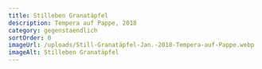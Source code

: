 ```yaml
---
title: Stilleben Granatäpfel
description: Tempera auf Pappe, 2018
category: gegenstaendlich
sortOrder: 0
imageUrl: /uploads/Still-Granatäpfel-Jan.-2018-Tempera-auf-Pappe.webp
imageAlt: Stilleben Granatäpfel
---
```

